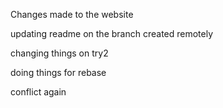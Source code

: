 Changes made to the website

updating readme on the branch created remotely


changing things on try2


doing things for rebase


conflict again
